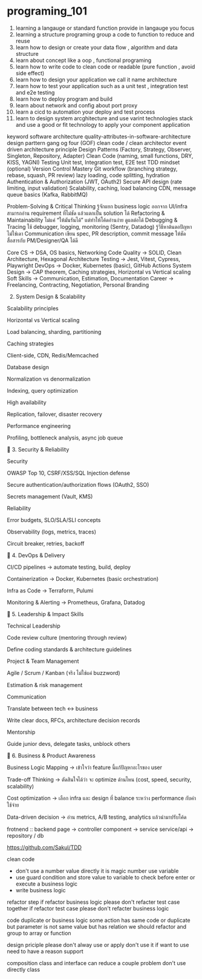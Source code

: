 # programing_101
1. learning a langauge or standard function provide in langauge you focus 
2. learning a structure programing group a code to function to reduce and reuse 
3. learn how to design or create your data flow , algorithm and data structure
4. learn about concept like a oop , functional programing
5. learn how to write code to clean code or readable (pure function , avoid side effect)
6. learn how to design your application we call it name architecture 
7. learn how to test your application such as a unit test , integration test and e2e testing 
8. learn how to deploy program and build 
9. learn about network and config about port proxy 
10. learn a cicd to automation your deploy and test process 
11. learn to design system arcghitecture and use varint technologies stack and use a good or fit technology to apply your component application  

keyword 
software architecture 
quality-attributes-in-software-architecture 
design parttern 
gang og four (GOF)
clean code / clean architector 
event driven architecture
principle 
Design Patterns (Factory, Strategy, Observer, Singleton, Repository, Adapter)
Clean Code (naming, small functions, DRY, KISS, YAGNI)
Testing
Unit test, Integration test, E2E test
TDD mindset (optional)
Version Control Mastery
Git workflow (branching strategy, rebase, squash, PR review)
lazy loading, code splitting, hydration
Authentication & Authorization (JWT, OAuth2)
Secure API design (rate limiting, input validation)
Scalability, caching, load balancing
CDN, message queue basics (Kafka, RabbitMQ)


Problem-Solving & Critical Thinking
รู้จักแยก business logic ออกจาก UI/infra
สามารถอ่าน requirement ที่ไม่ชัด แล้วแตกเป็น solution ได้
Refactoring & Maintainability
ไม่แค่ “ให้มันรันได้” แต่ทำให้โค้ดอ่านง่าย ดูแลต่อได้
Debugging & Tracing
ใช้ debugger, logging, monitoring (Sentry, Datadog)
รู้วิธีหาต้นตอปัญหา ไม่ใช่เดา
Communication
เขียน spec, PR description, commit message ให้ชัด
สื่อสารกับ PM/Designer/QA ได้ดี

Core CS → DSA, OS basics, Networking
Code Quality → SOLID, Clean Architecture, Hexagonal Architecture
Testing → Jest, Vitest, Cypress, Playwright
DevOps → Docker, Kubernetes (basic), GitHub Actions
System Design → CAP theorem, Caching strategies, Horizontal vs Vertical scaling
Soft Skills → Communication, Estimation, Documentation
Career → Freelancing, Contracting, Negotiation, Personal Branding


2. System Design & Scalability

Scalability principles

Horizontal vs Vertical scaling

Load balancing, sharding, partitioning

Caching strategies

Client-side, CDN, Redis/Memcached

Database design

Normalization vs denormalization

Indexing, query optimization

High availability

Replication, failover, disaster recovery

Performance engineering

Profiling, bottleneck analysis, async job queue

🔐 3. Security & Reliability

Security

OWASP Top 10, CSRF/XSS/SQL Injection defense

Secure authentication/authorization flows (OAuth2, SSO)

Secrets management (Vault, KMS)

Reliability

Error budgets, SLO/SLA/SLI concepts

Observability (logs, metrics, traces)

Circuit breaker, retries, backoff

🚀 4. DevOps & Delivery

CI/CD pipelines → automate testing, build, deploy

Containerization → Docker, Kubernetes (basic orchestration)

Infra as Code → Terraform, Pulumi

Monitoring & Alerting → Prometheus, Grafana, Datadog

👥 5. Leadership & Impact Skills

Technical Leadership

Code review culture (mentoring through review)

Define coding standards & architecture guidelines

Project & Team Management

Agile / Scrum / Kanban (จริง ไม่ใช่แค่ buzzword)

Estimation & risk management

Communication

Translate between tech ↔ business

Write clear docs, RFCs, architecture decision records

Mentorship

Guide junior devs, delegate tasks, unblock others

🧠 6. Business & Product Awareness

Business Logic Mapping → เข้าใจว่า feature นี้แก้ปัญหาอะไรของ user

Trade-off Thinking → ตัดสินใจได้ว่า จะ optimize ด้านไหน (cost, speed, security, scalability)

Cost optimization → เลือก infra และ design ที่ balance ระหว่าง performance กับค่าใช้จ่าย

Data-driven decision → อ่าน metrics, A/B testing, analytics แล้วนำมาปรับโค้ด




frotnend :: backend 
page -> controller 
component -> service 
service/api -> repository / db 

https://github.com/Sakul/TDD



clean code 
- don't use a number value directly it is magic number use variable 
- use guard condition and store value to variable to check before enter or execute a business logic 
- write business logic

refactor step 
if refactor business logic please don't refacter test case together 
if refactor test case please don't refacter business logic

code duplicate or business logic some action has same code or duplicate but parameter is not same value but has relation we should refactor and group to array or function 


design priciple 
please don't alway use or apply don't use it 
if want to use need to have a reason support 

composition class and interface can reduce a couple problem don't use directly class 